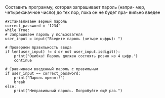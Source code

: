 
Составить программу, которая запрашивает пароль (напри- мер, четырехзначное число) до тех пор, пока он не будет пра- вильно введен
    
    #Устанавливаем верный пароль
    correct_password = '1234'
    while True:
    # Запрашиваем пароль у пользователя
    user_input = input("Введите пароль (четыре цифры): ")
    
    # Проверяем правильность ввода
    if len(user_input) != 4 or not user_input.isdigit():
        print("Ошибка! Пароль должен состоять ровно из 4 цифр.")
        continue
        
    # Сравниваем введенный пароль с правильным
    if user_input == correct_password:
        print("Пароль принят!")
        break
    else:
        print("Неправильный пароль. Попробуйте ещё раз.")
